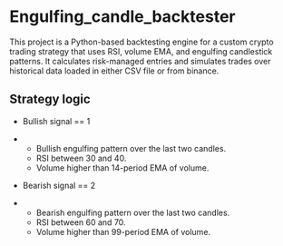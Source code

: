 # Engulfing_candle_backtester
This project is a Python-based backtesting engine for a custom crypto trading strategy that uses RSI, volume EMA, and engulfing candlestick patterns. It calculates risk-managed entries and simulates trades over historical data loaded in either CSV file or from binance.

## Strategy logic
* Bullish signal == 1
* * Bullish engulfing pattern over the last two candles.
  * RSI between 30 and 40.
  * Volume higher than 14-period EMA of volume.
    
* Bearish signal == 2
* * Bearish engulfing pattern over the last two candles.
  * RSI between 60 and 70.
  * Volume higher than 99-period EMA of volume.

